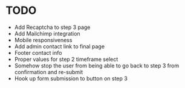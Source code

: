 # TODO
- Add Recaptcha to step 3 page
- Add Mailchimp integration
- Mobile responsiveness
- Add admin contact link to final page
- Footer contact info
- Proper values for step 2 timeframe select
- Somehow stop the user from being able to go back to step 3 from confirmation and re-submit
- Hook up form submission to button on step 3
